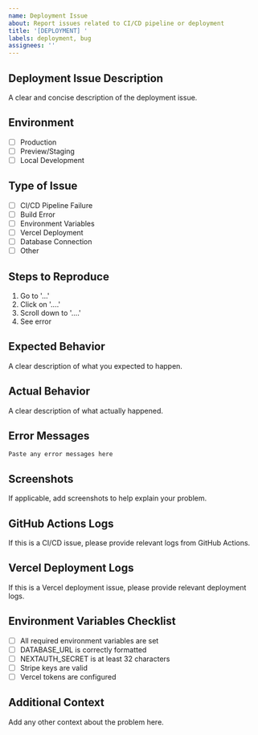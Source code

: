 ```yaml
---
name: Deployment Issue
about: Report issues related to CI/CD pipeline or deployment
title: '[DEPLOYMENT] '
labels: deployment, bug
assignees: ''
---
```


## Deployment Issue Description
A clear and concise description of the deployment issue.

## Environment
- [ ] Production
- [ ] Preview/Staging
- [ ] Local Development

## Type of Issue
- [ ] CI/CD Pipeline Failure
- [ ] Build Error
- [ ] Environment Variables
- [ ] Vercel Deployment
- [ ] Database Connection
- [ ] Other

## Steps to Reproduce
1. Go to '...'
2. Click on '....'
3. Scroll down to '....'
4. See error

## Expected Behavior
A clear description of what you expected to happen.

## Actual Behavior
A clear description of what actually happened.

## Error Messages
```
Paste any error messages here
```

## Screenshots
If applicable, add screenshots to help explain your problem.

## GitHub Actions Logs
If this is a CI/CD issue, please provide relevant logs from GitHub Actions.

## Vercel Deployment Logs
If this is a Vercel deployment issue, please provide relevant deployment logs.

## Environment Variables Checklist
- [ ] All required environment variables are set
- [ ] DATABASE_URL is correctly formatted
- [ ] NEXTAUTH_SECRET is at least 32 characters
- [ ] Stripe keys are valid
- [ ] Vercel tokens are configured

## Additional Context
Add any other context about the problem here.